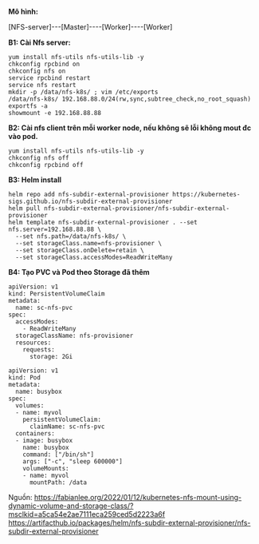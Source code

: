 **Mô hình:**

[NFS-server]---[Master]----[Worker]----[Worker]

**B1: Cài Nfs server:**
```
yum install nfs-utils nfs-utils-lib -y
chkconfig rpcbind on
chkconfig nfs on 
service rpcbind restart
service nfs restart
mkdir -p /data/nfs-k8s/ ; vim /etc/exports
/data/nfs-k8s/ 192.168.88.0/24(rw,sync,subtree_check,no_root_squash)
exportfs -a
showmount -e 192.168.88.88
```

**B2: Cài nfs client trên mỗi worker node, nếu không sẽ lỗi không mout đc vào pod.**
```
yum install nfs-utils nfs-utils-lib -y
chkconfig nfs off
chkconfig rpcbind off
```

**B3: Helm install**
```
helm repo add nfs-subdir-external-provisioner https://kubernetes-sigs.github.io/nfs-subdir-external-provisioner
helm pull nfs-subdir-external-provisioner/nfs-subdir-external-provisioner
helm template nfs-subdir-external-provisioner . --set nfs.server=192.168.88.88 \
  --set nfs.path=/data/nfs-k8s/ \
  --set storageClass.name=nfs-provisioner \
  --set storageClass.onDelete=retain \
  --set storageClass.accessModes=ReadWriteMany
```

**B4: Tạo PVC và Pod theo Storage đã thêm**
```
apiVersion: v1
kind: PersistentVolumeClaim
metadata:
  name: sc-nfs-pvc
spec:
  accessModes:
    - ReadWriteMany
  storageClassName: nfs-provisioner
  resources:
    requests:
      storage: 2Gi
```

```
apiVersion: v1
kind: Pod
metadata:
  name: busybox
spec:
  volumes:
  - name: myvol
    persistentVolumeClaim:
      claimName: sc-nfs-pvc
  containers:
  - image: busybox
    name: busybox
    command: ["/bin/sh"]
    args: ["-c", "sleep 600000"]
    volumeMounts:
    - name: myvol
      mountPath: /data
```

Nguồn:
https://fabianlee.org/2022/01/12/kubernetes-nfs-mount-using-dynamic-volume-and-storage-class/?msclkid=a5ca54e2ae7111eca259ced5d2223a6f
https://artifacthub.io/packages/helm/nfs-subdir-external-provisioner/nfs-subdir-external-provisioner 
